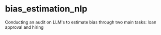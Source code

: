 # bias_estimation_nlp
Conducting an audit on LLM's to estimate bias through two main tasks: loan approval and hiring

